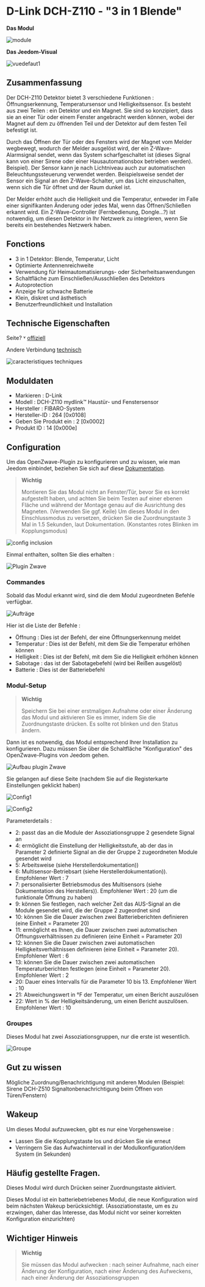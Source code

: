 # D-Link DCH-Z110 - "3 in 1 Blende"

**Das Modul**

![module](images/dlink.dchz110/module.jpg)

**Das Jeedom-Visual**

![vuedefaut1](images/dlink.dchz110/vuedefaut1.jpg)

## Zusammenfassung

Der DCH-Z110 Detektor bietet 3 verschiedene Funktionen : Öffnungserkennung, Temperatursensor und Helligkeitssensor. Es besteht aus zwei Teilen : ein Detektor und ein Magnet. Sie sind so konzipiert, dass sie an einer Tür oder einem Fenster angebracht werden können, wobei der Magnet auf dem zu öffnenden Teil und der Detektor auf dem festen Teil befestigt ist.

Durch das Öffnen der Tür oder des Fensters wird der Magnet vom Melder wegbewegt, wodurch der Melder ausgelöst wird, der ein Z-Wave-Alarmsignal sendet, wenn das System scharfgeschaltet ist (dieses Signal kann von einer Sirene oder einer Hausautomationsbox betrieben werden). Beispiel). Der Sensor kann je nach Lichtniveau auch zur automatischen Beleuchtungssteuerung verwendet werden. Beispielsweise sendet der Sensor ein Signal an den Z-Wave-Schalter, um das Licht einzuschalten, wenn sich die Tür öffnet und der Raum dunkel ist.

Der Melder erhöht auch die Helligkeit und die Temperatur, entweder im Falle einer signifikanten Änderung oder jedes Mal, wenn das Öffnen/Schließen erkannt wird. Ein Z-Wave-Controller (Fernbedienung, Dongle…?) ist notwendig, um diesen Detektor in Ihr Netzwerk zu integrieren, wenn Sie bereits ein bestehendes Netzwerk haben.

## Fonctions

-   3 in 1 Detektor: Blende, Temperatur, Licht
-   Optimierte Antennenreichweite
-   Verwendung für Heimautomatisierungs- oder Sicherheitsanwendungen
-   Schaltfläche zum Einschließen/Ausschließen des Detektors
-   Autoprotection
-   Anzeige für schwache Batterie
-   Klein, diskret und ästhetisch
-   Benutzerfreundlichkeit und Installation

## Technische Eigenschaften

Seite? ˅ [offiziell](http://www.dlink.com/-/media/Consumer_Products/DCH/DCH%20Z110/Datasheet/DCH_Z110_Datasheet_FR.pdf)

Andere Verbindung [technisch](http://www.kafkas.gr/uploads/Pdf/182732/DCH-Z120_183010381_01_Z02.PDF)

![caracteristiques techniques](images/dlink.dchz110/caracteristiques_techniques.jpg)

## Moduldaten

-   Markieren : D-Link
-   Modell : DCH-Z110 mydlink™ Haustür- und Fenstersensor
-   Hersteller : FIBARO-System
-   Hersteller-ID : 264 \[0x0108\]
-   Geben Sie Produkt ein : 2 \[0x0002\]
-   Produkt ID : 14 \[0x000e\]

## Configuration

Um das OpenZwave-Plugin zu konfigurieren und zu wissen, wie man Jeedom einbindet, beziehen Sie sich auf diese [Dokumentation](https://doc.jeedom.com/de_DE/plugins/automation%20protocol/openzwave/).

> **Wichtig**
>
> Montieren Sie das Modul nicht an Fenster/Tür, bevor Sie es korrekt aufgestellt haben, und achten Sie beim Testen auf einer ebenen Fläche und während der Montage genau auf die Ausrichtung des Magneten. (Verwenden Sie ggf. Keile) Um dieses Modul in den Einschlussmodus zu versetzen, drücken Sie die Zuordnungstaste 3 Mal in 1.5 Sekunden, laut Dokumentation. (Konstantes rotes Blinken im Kopplungsmodus)

![config inclusion](images/dlink.dchz110/config-inclusion.jpg)

Einmal enthalten, sollten Sie dies erhalten :

![Plugin Zwave](images/dlink.dchz110/apres_inclusion.jpg)

### Commandes

Sobald das Modul erkannt wird, sind die dem Modul zugeordneten Befehle verfügbar.

![Aufträge](images/dlink.dchz110/commandes.jpg)

Hier ist die Liste der Befehle :

-   Öffnung : Dies ist der Befehl, der eine Öffnungserkennung meldet
-   Temperatur : Dies ist der Befehl, mit dem Sie die Temperatur erhöhen können
-   Helligkeit : Dies ist der Befehl, mit dem Sie die Helligkeit erhöhen können
-   Sabotage : das ist der Sabotagebefehl (wird bei Reißen ausgelöst)
-   Batterie : Dies ist der Batteriebefehl

### Modul-Setup

> **Wichtig**
>
> Speichern Sie bei einer erstmaligen Aufnahme oder einer Änderung das Modul und aktivieren Sie es immer, indem Sie die Zuordnungstaste drücken. Es sollte rot blinken und den Status ändern.

Dann ist es notwendig, das Modul entsprechend Ihrer Installation zu konfigurieren. Dazu müssen Sie über die Schaltfläche "Konfiguration" des OpenZwave-Plugins von Jeedom gehen.

![Aufbau plugin Zwave](images/plugin/bouton_configuration.jpg)

Sie gelangen auf diese Seite (nachdem Sie auf die Registerkarte Einstellungen geklickt haben)

![Config1](images/dlink.dchz110/config1.jpg)

![Config2](images/dlink.dchz110/config2.jpg)

Parameterdetails :

-   2: passt das an die Module der Assoziationsgruppe 2 gesendete Signal an
-   4: ermöglicht die Einstellung der Helligkeitsstufe, ab der das in Parameter 2 definierte Signal an die der Gruppe 2 zugeordneten Module gesendet wird
-   5: Arbeitsweise (siehe Herstellerdokumentation))
-   6: Multisensor-Betriebsart (siehe Herstellerdokumentation)). Empfohlener Wert : 7
-   7: personalisierter Betriebsmodus des Multisensors (siehe Dokumentation des Herstellers)). Empfohlener Wert : 20 (um die funktionale Öffnung zu haben)
-   9: können Sie festlegen, nach welcher Zeit das AUS-Signal an die Module gesendet wird, die der Gruppe 2 zugeordnet sind
-   10: können Sie die Dauer zwischen zwei Batterieberichten definieren (eine Einheit = Parameter 20)
-   11: ermöglicht es Ihnen, die Dauer zwischen zwei automatischen Öffnungsverhältnissen zu definieren (eine Einheit = Parameter 20)
-   12: können Sie die Dauer zwischen zwei automatischen Helligkeitsverhältnissen definieren (eine Einheit = Parameter 20). Empfohlener Wert : 6
-   13: können Sie die Dauer zwischen zwei automatischen Temperaturberichten festlegen (eine Einheit = Parameter 20). Empfohlener Wert : 2
-   20: Dauer eines Intervalls für die Parameter 10 bis 13. Empfohlener Wert : 10
-   21: Abweichungswert in °F der Temperatur, um einen Bericht auszulösen
-   22: Wert in % der Helligkeitsänderung, um einen Bericht auszulösen. Empfohlener Wert : 10

### Groupes

Dieses Modul hat zwei Assoziationsgruppen, nur die erste ist wesentlich.

![Groupe](images/dlink.dchz110/groupe.jpg)

## Gut zu wissen

Mögliche Zuordnung/Benachrichtigung mit anderen Modulen (Beispiel: Sirene DCH-Z510 Signaltonbenachrichtigung beim Öffnen von Türen/Fenstern)

## Wakeup

Um dieses Modul aufzuwecken, gibt es nur eine Vorgehensweise :

-   Lassen Sie die Kopplungstaste los und drücken Sie sie erneut
-   Verringern Sie das Aufwachintervall in der Modulkonfiguration/dem System (in Sekunden)

## Häufig gestellte Fragen.

Dieses Modul wird durch Drücken seiner Zuordnungstaste aktiviert.

Dieses Modul ist ein batteriebetriebenes Modul, die neue Konfiguration wird beim nächsten Wakeup berücksichtigt. (Assoziationstaste, um es zu erzwingen, daher das Interesse, das Modul nicht vor seiner korrekten Konfiguration einzurichten)

## Wichtiger Hinweis

> **Wichtig**
>
> Sie müssen das Modul aufwecken : nach seiner Aufnahme, nach einer Änderung der Konfiguration, nach einer Änderung des Aufweckens, nach einer Änderung der Assoziationsgruppen
